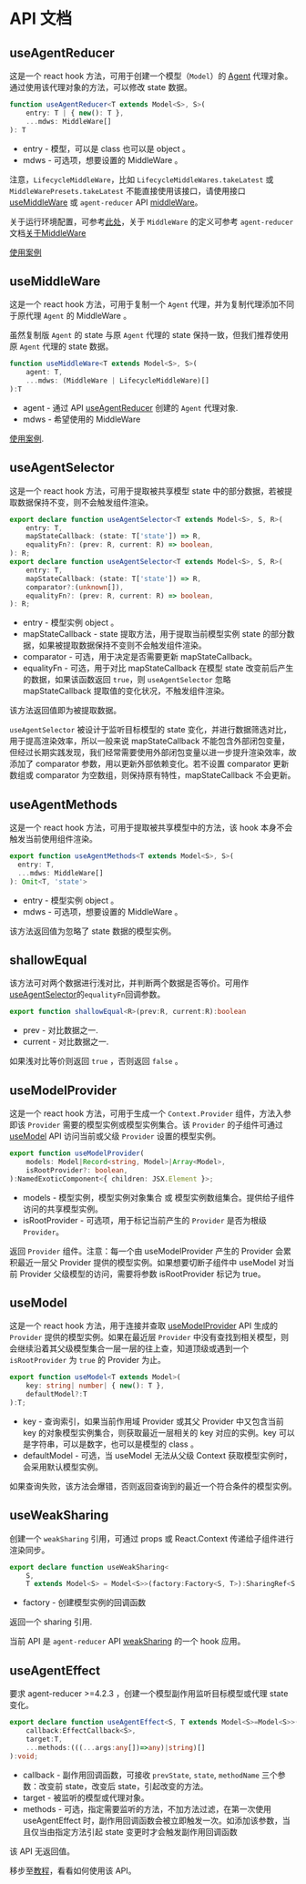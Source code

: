 # API 文档

## useAgentReducer

这是一个 react hook 方法，可用于创建一个模型（`Model`）的 [Agent](/zh/introduction?id=模型代理-agent) 代理对象。通过使用该代理对象的方法，可以修改 state 数据。

```typescript
function useAgentReducer<T extends Model<S>, S>(
    entry: T | { new(): T }, 
    ...mdws: MiddleWare[]
): T
```

* entry - 模型，可以是 class 也可以是 object 。
* mdws - 可选项，想要设置的 MiddleWare 。

注意，`LifecycleMiddleWare`，比如 `LifecycleMiddleWares.takeLatest` 或 `MiddleWarePresets.takeLatest` 不能直接使用该接口，请使用接口 [useMiddleWare](#useMiddleWare) 或 `agent-reducer` API [middleWare](https://filefoxper.github.io/agent-reducer/#/zh/api?id=middleware)。

关于运行环境配置，可参考[此处](/zh/guides?id=关于运行环境配置-runenv)，关于 `MiddleWare` 的定义可参考 `agent-reducer` 文档[关于MiddleWare](https://filefoxper.github.io/agent-reducer/#/zh/guides?id=中间件-middleware)

[使用案例](/zh/tutorial?id=search-page-model)

## useMiddleWare

这是一个 react hook 方法，可用于复制一个 `Agent` 代理，并为复制代理添加不同于原代理 `Agent` 的 MiddleWare 。

虽然复制版 `Agent` 的 state 与原 `Agent` 代理的 state 保持一致，但我们推荐使用原 `Agent` 代理的 state 数据。 


```typescript
function useMiddleWare<T extends Model<S>, S>(
    agent: T, 
    ...mdws: (MiddleWare | LifecycleMiddleWare)[]
):T
```

* agent - 通过 API [useAgentReducer](/zh/api?id=useagentreducer) 创建的 `Agent` 代理对象.
* mdws - 希望使用的 MiddleWare

[使用案例](/zh/tutorial?id=use-middleware).

## useAgentSelector

这是一个 react hook 方法，可用于提取被共享模型 state 中的部分数据，若被提取数据保持不变，则不会触发组件渲染。

```typescript
export declare function useAgentSelector<T extends Model<S>, S, R>(
    entry: T,
    mapStateCallback: (state: T['state']) => R,
    equalityFn?: (prev: R, current: R) => boolean,
): R;
export declare function useAgentSelector<T extends Model<S>, S, R>(
    entry: T,
    mapStateCallback: (state: T['state']) => R,
    comparator?:(unknown[]),
    equalityFn?: (prev: R, current: R) => boolean,
): R;
```

* entry - 模型实例 object 。
* mapStateCallback - state 提取方法，用于提取当前模型实例 state 的部分数据，如果被提取数据保持不变则不会触发组件渲染。
* comparator - 可选，用于决定是否需要更新 mapStateCallback。
* equalityFn - 可选，用于对比 mapStateCallback 在模型 state 改变前后产生的数据，如果该函数返回 `true`，则 `useAgentSelector` 忽略 mapStateCallback 提取值的变化状况，不触发组件渲染。
  
该方法返回值即为被提取数据。

`useAgentSelector` 被设计于监听目标模型的 state 变化，并进行数据筛选对比，用于提高渲染效率，所以一般来说 mapStateCallback 不能包含外部闭包变量，但经过长期实践发现，我们经常需要使用外部闭包变量以进一步提升渲染效率，故添加了 comparator 参数，用以更新外部依赖变化。若不设置 comparator 更新数组或 comparator 为空数组，则保持原有特性，mapStateCallback 不会更新。

## useAgentMethods

这是一个 react hook 方法，可用于提取被共享模型中的方法，该 hook 本身不会触发当前使用组件渲染。

```typescript
export function useAgentMethods<T extends Model<S>, S>(
  entry: T,
  ...mdws: MiddleWare[]
): Omit<T, 'state'>
```

* entry - 模型实例 object 。
* mdws - 可选项，想要设置的 MiddleWare 。

该方法返回值为忽略了 state 数据的模型实例。

## shallowEqual

该方法可对两个数据进行浅对比，并判断两个数据是否等价。可用作[useAgentSelector](/zh/api?id=useagentselector)的`equalityFn`回调参数。

```typescript
export function shallowEqual<R>(prev:R, current:R):boolean
```

* prev - 对比数据之一.
* current - 对比数据之一.

如果浅对比等价则返回 `true` ，否则返回 `false` 。

## useModelProvider

这是一个 react hook 方法，可用于生成一个 `Context.Provider` 组件，方法入参即该 `Provider` 需要的模型实例或模型实例集合。该 `Provider` 的子组件可通过 [useModel](/zh/api?id=usemodel) API 访问当前或父级 `Provider` 设置的模型实例。

```typescript
export function useModelProvider(
    models: Model|Record<string, Model>|Array<Model>,
    isRootProvider?: boolean,
):NamedExoticComponent<{ children: JSX.Element }>;
```

* models - 模型实例，模型实例对象集合 或 模型实例数组集合。提供给子组件访问的共享模型实例。
* isRootProvider - 可选项，用于标记当前产生的 `Provider` 是否为根级 `Provider`。

返回 `Provider` 组件。注意：每一个由 useModelProvider 产生的 Provider 会累积最近一层父 Provider 提供的模型实例。如果想要切断子组件中 useModel 对当前 Provider 父级模型的访问，需要将参数 isRootProvider 标记为 true。

## useModel

这是一个 react hook 方法，用于连接并查取 [useModelProvider](/zh/api?id=usemodelprovider) API 生成的 `Provider` 提供的模型实例。如果在最近层 `Provider` 中没有查找到相关模型，则会继续沿着其父级模型集合一层一层的往上查，知道顶级或遇到一个 `isRootProvider` 为 `true` 的 Provider 为止。

```typescript
export function useModel<T extends Model>(
    key: string| number| { new(): T },
    defaultModel?:T
):T;
```

* key - 查询索引，如果当前作用域 Provider 或其父 Provider 中又包含当前 key 的对象模型实例集合，则获取最近一层相关的 key 对应的实例。key 可以是字符串，可以是数字，也可以是模型的 class 。
* defaultModel - 可选，当 useModel 无法从父级 Context 获取模型实例时，会采用默认模型实例。

如果查询失败，该方法会爆错，否则返回查询到的最近一个符合条件的模型实例。


## useWeakSharing

创建一个 `weakSharing` 引用，可通过 props 或 React.Context 传递给子组件进行渲染同步。

```typescript
export declare function useWeakSharing<
    S,
    T extends Model<S> = Model<S>>(factory:Factory<S, T>):SharingRef<S, T>;
```

* factory - 创建模型实例的回调函数

返回一个 sharing 引用.

当前 API 是 `agent-reducer` API [weakSharing](https://filefoxper.github.io/agent-reducer/#/api?id=weaksharing) 的一个 hook 应用。

## useAgentEffect

要求 agent-reducer >=4.2.3 ，创建一个模型副作用监听目标模型或代理 state 变化。

```typescript
export declare function useAgentEffect<S, T extends Model<S>=Model<S>>(
    callback:EffectCallback<S>,
    target:T,
    ...methods:(((...args:any[])=>any)|string)[]
):void;
```

* callback - 副作用回调函数，可接收 `prevState`, `state`, `methodName` 三个参数：改变前 state，改变后 state，引起改变的方法。
* target - 被监听的模型或代理对象。
* methods - 可选，指定需要监听的方法，不加方法过滤，在第一次使用 useAgentEffect 时，副作用回调函数会被立即触发一次。如添加该参数，当且仅当由指定方法引起 state 变更时才会触发副作用回调函数

该 API 无返回值。

移步至[教程](/zh/tutorial?id=使用副作用)，看看如何使用该 API。
